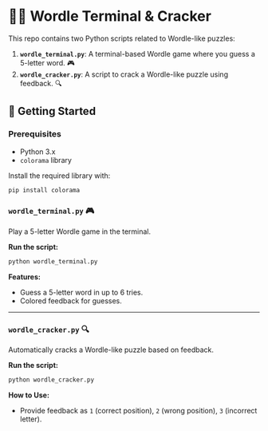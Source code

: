 # 🕵️‍♂️ Wordle Terminal & Cracker

This repo contains two Python scripts related to Wordle-like puzzles:

1. **`wordle_terminal.py`**: A terminal-based Wordle game where you guess a 5-letter word. 🎮
2. **`wordle_cracker.py`**: A script to crack a Wordle-like puzzle using feedback. 🔍

## 🚀 Getting Started

### Prerequisites

- Python 3.x
- `colorama` library

Install the required library with:
```sh
pip install colorama
```

### `wordle_terminal.py` 🎮

Play a 5-letter Wordle game in the terminal.

**Run the script:**
```sh
python wordle_terminal.py
```

**Features:**
- Guess a 5-letter word in up to 6 tries.
- Colored feedback for guesses.

---

### `wordle_cracker.py` 🔍

Automatically cracks a Wordle-like puzzle based on feedback.

**Run the script:**
```sh
python wordle_cracker.py
```

**How to Use:**
- Provide feedback as `1` (correct position), `2` (wrong position), `3` (incorrect letter).

